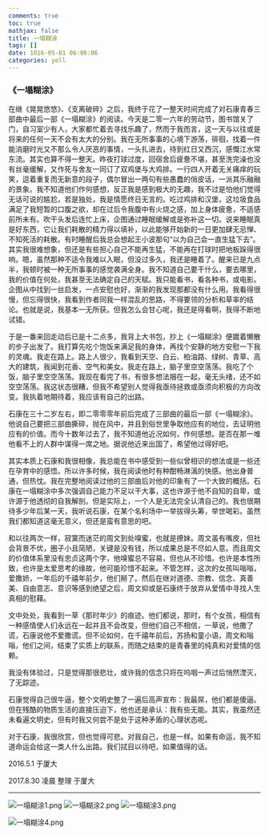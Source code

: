 ```yaml
---
comments: true
toc: true
mathjax: false
title: 一塌糊涂
tags: []
date: 1016-05-01 06:06:06
categories: yell
---
```


### 《一塌糊涂》

在继《晃晃悠悠》、《支离破碎》之后，我终于花了一整天时间完成了对石康青春三部曲中最后一部《一塌糊涂》的阅读。今天是二零一六年的劳动节，图书馆关了门，自习室少有人，大家都忙着去寻找乐趣了，然而于我而言，这一天与以往或是将来的任何一天不会有太大的分别。我在无所事事的心境下游荡，徘徊，找着一件能消磨时光又不那么令人厌恶的事情，一头扎进去，待到红日又西沉，感慨江水常东流。其实也算不得一整天。昨夜打球过度，回宿舍后疲惫不堪，甚至洗完澡也没有丝毫缓解，又作死与舍友一同订了双鸡堡与大鸡排。一行四人开着无关痛痒的玩笑，逗着重复而无新意的段子，偶尔冒出一两句有些愚蠢的俏皮话，一派其乐融融的景象。我不知道他们作何感想，反正我是感到极大的无趣，我不过是怕他们觉得无话可说的尴尬，若是独处，我是情愿终日无言的。吃过鸡排和汉堡，这垃圾食品满足了我短暂的口腹之欲，却在过后令我腹中有火烧之感，加上身体疲惫，不适感前所未有。吹干头发后连忙上床，企图通过睡眠缓解或是弥补这一切。说来睡眠真是好东西，它让我们耗散的精力得以填补，以此能够开始新的一日更加肆无忌惮、不知死活的耗散。有时睡醒后我总会想起王小波那句“以为自己会一直生猛下去”。其实我很难想象，但还是有些担心自己不能再生猛，不能再在打球时把地板跺得很响。嗯，虽然那种不适令我难以入眠，但没过多久，我还是睡着了。醒来已是九点半，我顿时被一种无所事事的感觉袭满全身。我不知道自己要干什么，要去哪里，我的价值在何处，我甚至无法确定自己的天赋。我只能看书，看各种书，或电影。企图从中找到一丝启发，一点安慰也好，渐渐的我发现那都没有什么用。我看得很慢，但忘得很快，我看到作者同我一样混乱的思路，不得要领的分析和草率的结论。也就是说，我基本一无所获。但我怎么会甘心呢，我还是得看啊，我得不断地试错。

于是一番来回走动后已是十二点多，我背上大书包，抄上《一塌糊涂》便踱着懒散的步子出发了。我打算先吃个饱饭来满足我的身体，再找个安静的地方安慰一下我的灵魂。我走在路上。路上人很少，我看到天空、白云、柏油路、绿树、青草、高大的建筑，我闻到花香、空气和美女。我走在路上，脑子里空空荡荡。我吃了个饭，脑子里空空荡荡。我现在看完了书，有很多想法捆在一起，毫无头绪，还不如空空荡荡。我这状态很糟，但我不希望别人觉得我亟待拯救或亟须向积极的方向改变。我执着地期待着，我应该有自己的出路。

石康在三十二岁左右，即二零零零年前后完成了三部曲的最后一部《一塌糊涂》。他说自己要把三部曲撕碎，抛在风中，并且到俗世里争取他应有的地位，去证明他应有的价值。而今十数年过去了，我不知道他近况如何，作何感想。是否在那一堆他看不上的人群中谋得一席之地。据说他近来出国了，希望他过得好吧。

其实本质上石康和我很相像，我总能在书中感受到一些似曾相识的想法或是一些还在孕育中的感悟。所以许多时候，我在阅读他时有种酣畅淋漓的快感。他出身普通，但热忱。我在完整地阅读过他的三部曲后对他的印象有了一个大致的概括。石康在一塌糊涂中多次强调自己能力不足以干大事，这也许源于他不自知的自卑，或许源于他透彻的自我解剖。但是实际上，一个人是无法完全认清自己的。我也很期待多少年后某一天，我听说石康，在某个名利场中一举拔得头筹，举世喝彩。虽然我们都知道这毫无意义，但还是蛮有意思的吧。

和以往两次一样，寂寞而迷茫的周文到处嗅蜜，也就是撩妹。周文虽有嘴皮，但社会背景不优，圈子小且简陋，关键是没有钱，所以成果总是不尽如人意。而且周文的价值体系里没有忠贞这两个字，他嗅蜜总不容易，但也从不珍惜。也许是本性所致，也许是太爱思考的缘故，他可能珍惜不起来。不管怎样，这次的女孩叫嗡嗡，爱撒娇，一年后的千禧年前夕，他们掰了。然后在继对道德、宗教、信念、真善美、自由意志、意识等感到绝望之后，周文抑或是石康终于放弃从爱情中寻找人生真相的慰藉。

文中处处，我看到一草《那时年少》的痕迹。他们都说，那时，有个女孩，相信有一种感情使人们永远在一起并且不会改变，但他们自己不相信，一草说，他撒了谎，石康说他不爱撒谎。但不论如何，在千禧年前后，苏扬和童小语，周文和嗡嗡，他们之间，结束了实质上的联系，而随之结束的是青春里的纯真和对爱情的信赖。

我没有体验过，只是觉得那很悲壮，或许我的信念只将在呜咽一声过后悄然湮灭，了无踪迹。

石康觉得自己很牛逼，整个文明史整了一遍后高声宣布：我最屌，他们都是傻逼。但在残酷的物质生活的直接压迫下，他也还是承认：我有些无能。其实，我虽然还未看遍文明史，但有时我又何尝不是处于这种矛盾的心理状态呢。

对于石康，我很欣赏，但也觉得可悲。对我自己，也是一样。如果有命运，我不知道命运会给这一类人什么出路。我们拭目以待吧，如果值得的话。

2016.5.1 于厦大

2017.8.30 凌晨 整理 于厦大

------

![一塌糊涂1.png](59535aa2a9544.png)
![一塌糊涂2.png](59535aa2bc78c.png)
![一塌糊涂3.png](59535aa2c3f2d.png)

![一塌糊涂4.png](59535aa298efe.png)







